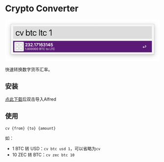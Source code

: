 # Crypto Converter

![Demo](demo.png)

快速转换数字货币汇率。

## 安装

[点此下载](https://github.com/ekousp/Alfred_CryptoConverter/raw/master/Crypto%20Converter.alfredworkflow)后双击导入Alfred

## 使用

```
cv {from} {to} {amount}
```

如：

* 1 BTC 转 USD：`cv btc usd 1`，可以省略为`cv`
* 10 ZEC 转 BTC：`cv zec btc 10`

